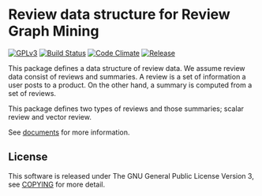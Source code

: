 # Review data structure for Review Graph Mining
[![GPLv3](https://img.shields.io/badge/license-GPLv3-blue.svg)](https://www.gnu.org/copyleft/gpl.html)
[![Build Status](https://travis-ci.org/rgmining/review.svg?branch=master)](https://travis-ci.org/rgmining/review)
[![Code Climate](https://codeclimate.com/github/rgmining/review/badges/gpa.svg)](https://codeclimate.com/github/rgmining/review)
[![Release](https://img.shields.io/badge/release-0.9.0-brightgreen.svg)](https://github.com/rgmining/review/releases/tag/v0.9.0)

This package defines a data structure of review data. We assume review data
consist of reviews and summaries. A review is a set of information a user posts
to a product. On the other hand, a summary is computed from a set of reviews.

This package defines two types of reviews and those summaries; scalar review and
vector review.

See [documents](https://rgmining.github.io/review/) for more information.


## License
This software is released under The GNU General Public License Version 3,
see [COPYING](COPYING) for more detail.
